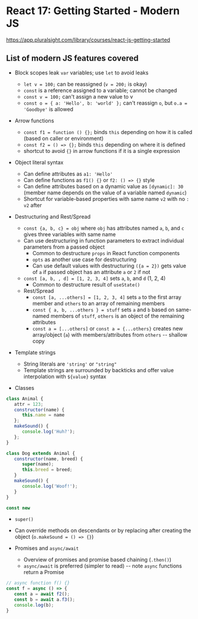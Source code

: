 # React 17: Getting Started - Modern JS
https://app.pluralsight.com/library/courses/react-js-getting-started

## List of modern JS features covered
* Block scopes leak `var` variables; use `let` to avoid leaks
   * `let v = 100;` can be reassigned (`v = 200;` is okay)
   * `const` is a reference assigned to a variable; cannot be changed
   * `const v = 100;` can't assign a new value to v
   * `const o = { a: 'Hello', b: 'world' };` can't reassign `o`, but `o.a = 'Goodbye'` is allowed

* Arrow functions
   * `const f1 = function () {};` binds `this` depending on how it is called (based on caller or environment)
   * `const f2 = () => {};` binds `this` depending on where it is defined
   * shortcut to avoid `{}` in arrow functions if it is a single expression

* Object literal syntax
   * Can define attributes as `a1: 'Hello'`
   * Can define functions as `f1() {}` or `f2: () => {}` style
   * Can define attributes based on a dynamic value as `[dynamic]: 30` (member name depends on the value of a variable named `dynamic`)
   * Shortcut for variable-based properties with same name `v2` with no `: v2` after

* Destructuring and Rest/Spread
   * `const {a, b, c} = obj` where `obj` has attributes named `a`, `b`, and `c` gives three variables with same name
   * Can use destructuring in function parameters to extract individual parameters from a passed object
      * Common to destructure `props` in React function components
      * `opts` as another use case for destructuring
      * Can use default values with destructuring `({a = 2})` gets value of `a` if passed object has an attribute `a` or `2` if not
   * `const [a, b, , d] = [1, 2, 3, 4]` sets `a`, `b`, and `d` (1, 2, 4)
      * Common to destructure result of `useState()`
   * Rest/Spread
      * `const [a, ...others] = [1, 2, 3, 4]` sets `a` to the first array member and `others` to an array of remaining members
      * `const { a, b, ...others } = stuff` sets `a` and `b` based on same-named members of `stuff`, `others` is an object of the remaining attributes
      * `const a = [...others]` or `const a = {...others}` creates new array/object (`a`) with members/attributes from `others` -- shallow copy

* Template strings
   * String literals are `'string'` or `"string"`
   * Template strings are surrounded by backticks and offer value interpolation with `${value}` syntax

* Classes
```JavaScript
class Animal { 
   attr = 123;
   constructor(name) {
      this.name = name
   };
   makeSound() {
      console.log('Huh?');
   };
}

class Dog extends Animal {
   constructor(name, breed) {
      super(name);
      this.breed = breed;
   }
   makeSound() {
      console.log('Woof!');
   }
}

const new
```
   * `super()`
   * Can override methods on descendants or by replacing after creating the object (`o.makeSound = () => {}`)

* Promises and `async/await`
   * Overview of promises and promise based chaining (`.then()`)
   * `async/await` is preferred (simpler to read) -- note `async` functions return a Promise
```JavaScript
// async function f() {}
const f = async () => {
   const a = await f2();
   const b = await a.f3();
   console.log(b);
}
```

